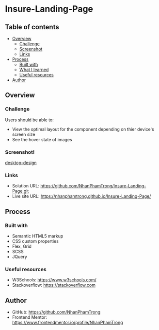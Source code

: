 # Insure-Landing-Page
## Table of contents
- [Overview](#overview)
  - [Challenge](#challenge)
  - [Screenshot](#screenshot)
  - [Links](#links)
- [Process](#process)
  - [Built with](#built-with)
  - [What I learned](#what-i-learned)
  - [Useful resources](#useful-resources)
- [Author](#author)

## Overview
### Challenge
Users should be able to:
- View the optimal layout for the component depending on thier device's screen size
- See the hover state of images

### Screenshot!
[desktop-design](https://user-images.githubusercontent.com/72313013/158084504-2ce65de8-007a-45f1-828a-701f06408406.jpg)

### Links
- Solution URL: https://github.com/NhanPhamTrong/Insure-Landing-Page.git
- Live site URL: https://nhanphamtrong.github.io/Insure-Landing-Page/

## Process
### Built with
- Semantic HTML5 markup
- CSS custom properties
- Flex, Grid
- SCSS
- JQuery

### Useful resources
- W3Schools: https://www.w3schools.com/
- Stackoverflow: https://stackoverflow.com

## Author
- GitHub: https://github.com/NhanPhamTrong
- Frontend Mentor: https://www.frontendmentor.io/profile/NhanPhamTrong
